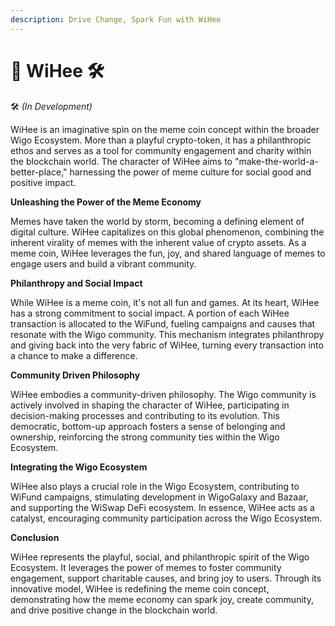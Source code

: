 ```yaml
---
description: Drive Change, Spark Fun with WiHee
---
```


# 👻 WiHee 🛠

🛠 _(In Development)_

WiHee is an imaginative spin on the meme coin concept within the broader Wigo Ecosystem. More than a playful crypto-token, it has a philanthropic ethos and serves as a tool for community engagement and charity within the blockchain world. The character of WiHee aims to "make-the-world-a-better-place," harnessing the power of meme culture for social good and positive impact.



**Unleashing the Power of the Meme Economy**

Memes have taken the world by storm, becoming a defining element of digital culture. WiHee capitalizes on this global phenomenon, combining the inherent virality of memes with the inherent value of crypto assets. As a meme coin, WiHee leverages the fun, joy, and shared language of memes to engage users and build a vibrant community.



**Philanthropy and Social Impact**

While WiHee is a meme coin, it's not all fun and games. At its heart, WiHee has a strong commitment to social impact. A portion of each WiHee transaction is allocated to the WiFund, fueling campaigns and causes that resonate with the Wigo community. This mechanism integrates philanthropy and giving back into the very fabric of WiHee, turning every transaction into a chance to make a difference.



**Community Driven Philosophy**

WiHee embodies a community-driven philosophy. The Wigo community is actively involved in shaping the character of WiHee, participating in decision-making processes and contributing to its evolution. This democratic, bottom-up approach fosters a sense of belonging and ownership, reinforcing the strong community ties within the Wigo Ecosystem.



**Integrating the Wigo Ecosystem**

WiHee also plays a crucial role in the Wigo Ecosystem, contributing to WiFund campaigns, stimulating development in WigoGalaxy and Bazaar, and supporting the WiSwap DeFi ecosystem. In essence, WiHee acts as a catalyst, encouraging community participation across the Wigo Ecosystem.



**Conclusion**

WiHee represents the playful, social, and philanthropic spirit of the Wigo Ecosystem. It leverages the power of memes to foster community engagement, support charitable causes, and bring joy to users. Through its innovative model, WiHee is redefining the meme coin concept, demonstrating how the meme economy can spark joy, create community, and drive positive change in the blockchain world.
